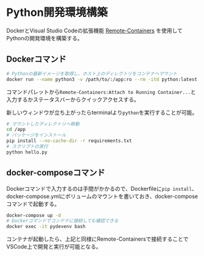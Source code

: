 # Python開発環境構築

DockerとVisual Studio Codeの拡張機能 [Remote-Containers](https://marketplace.visualstudio.com/items?itemName=ms-vscode-remote.remote-containers) を使用してPythonの開発環境を構築する。

## Dockerコマンド

```sh
# Pythonの最新イメージを取得し、ホスト上のディレクトリをコンテナへマウント
docker run --name python3 -v /path/to/:/app:ro --rm -itd python:latest
```

コマンドパレットから`Remote-Containers:Attach to Running Container...`と入力するかステータスバーからクイックアクセスする。

新しいウィンドウが立ち上がったらterminalより`python`を実行することが可能。

```sh
# マウントしたディレクトリへ移動
cd /app
# パッケージをインストール
pip install --no-cache-dir -r requirements.txt
# スクリプトの実行
python hello.py
```

## docker-composeコマンド

Dockerコマンドで入力するのは手間がかかるので、Dockerfileに`pip install`、docker-compose.ymlにボリュームのマウントを書いておき、docker-composeコマンドで起動する。

```sh
docker-compose up -d
# Dockerコマンドでコンテナに接続しても確認できる
docker exec -it pydevenv bash
```

コンテナが起動したら、上記と同様にRemote-Containersで接続することでVSCode上で開発と実行が可能となる。
